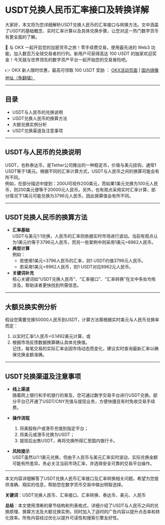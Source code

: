 # USDT兑换人民币汇率接口及转换详解

大家好，本文将为您详细解析USDT兑换人民币的汇率接口与转换方法。文中涵盖了USDT的基础概念、实时汇率计算以及具体兑换步骤，让您对这一热门数字货币有更全面的了解。

🚀 与 OKX 一起开启您的加密货币之旅！零手续费交易，使用最先进的 Web3 功能，加入数百万全球交易者的行列。新用户可获得高达 100 USDT 的独家欢迎奖金！今天就与世界领先的数字资产平台一起开始您的交易冒险吧。

👉 OKX 新人限时优惠，最高可领取 100 USDT 奖励 ： [OKX活动页面](https://bit.ly/OKXe) | [国内镜像地址（免翻墙）](https://bit.ly/okX)

---

## 目录

- USDT与人民币的兑换说明
- USDT兑换人民币的换算方法
- 大额兑换实例分析
- USDT兑换渠道及注意事项

---

## USDT与人民币的兑换说明

USDT，也称泰达币，是Tether公司推出的一种稳定币，价值与美元挂钩，通常1 USDT等于1美元。根据不同的汇率计算方式，USDT与人民币之间的换算可能会有所不同。  
例如，在部分描述中提到：200U可视作200美元，而如果1美元兑换为100元人民币，则200美元便等于20000元人民币。另外，也有观点采用实时汇率计算，部分情况下1美元可能兑换为3796元人民币，因此换算值会有所不同。

---

## USDT兑换人民币的换算方法

- **汇率基础**  
  USDT与美元1:1兑换，人民币的汇率则依据实时市场进行波动。当前有观点认为1美元约等于3796元人民币，而另一些案例中则采用1美元=8962人民币。  
- **典型计算**  
  例如：  
  - 若使用1美元=3796人民币的汇率，则1 USDT约值3796元人民币。  
  - 若采用1美元=8962人民币，则1 USDT对应8962元人民币。  
- **关键词补充**  
  核心关键词如“USDT兑换人民币”、“汇率接口”、“汇率转换”在文中多处均有涉及，帮助读者更快找到所需信息。

---

## 大额兑换实例分析

假设您需要兑换50000人民币到USDT，计算方法需根据实时美元与人民币兑换率而定：
1. 以实时汇率1人民币=0.1492美元计算，或
2. 根据市场反馈数据换算确认具体兑换值。  
记住，每笔交易的实际汇率会因市场动态而变化，建议实时查询最新汇率以确保兑换金额准确。

---

## USDT兑换渠道及注意事项

- **线上渠道**  
  随着网上银行和手机银行的普及，您可通过数字交易平台进行USDT兑换。部分平台已开通了USDT/CNY充值与提现业务，方便快捷且有时免收交易手续费。
- **操作流程**  
  1. 将美股账户或港币充值到指定平台；  
  2. 将美元或港币兑换为USDT；  
  3. 提现后出售USDT，再将兑换所得汇至国内银行卡。
  
- **风险提示**  
  USDT虽然以1:1美元兑换，但由于人民币与美元汇率实时波动，实际兑换金额可能有所差异。务必关注当前市场汇率，并选择安全可靠的交易平台操作。

---

本文内容详细解答了USDT兑换人民币汇率接口及汇率转换相关问题。希望为您提供准确、翔实的信息，帮助您在数字货币交易中做出明智选择。

**关键词**：USDT兑换人民币、汇率接口、汇率转换、泰达币、美元、人民币

 

**总结**：本文使用清晰的章节结构和列表格式，详细介绍了USDT与人民币之间的兑换原理、换算方法及大额兑换实例，同时加入了适时的广告内容以提升点击率和转化效率。所有内容经过优化以提升可读性和搜索引擎友好性。